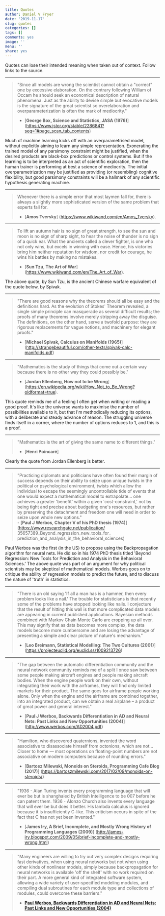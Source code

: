 ```yaml
---
title: Quotes
author: Daniel V Fryer
date: '2019-11-17'
slug: quotes
categories: []
tags: []
comments: yes
image: ''
menu: ''
share: yes
---
```


Quotes can lose their intended meaning when taken out of context.
Follow links to the source.


---

> "Since all models are wrong the scientist cannot obtain a "correct" one 
> by excessive elaboration. On the contrary following William of Occam 
> he should seek an economical description of natural phenomena.
> Just as the ability to devise simple but evocative models is the 
> signature of the great scientist so overelaboration 
> and overparameterization is often the mark of mediocrity." </br>
> - [**George Box, Science and Statistics, JASA (1976)**]
(https://www.jstor.org/stable/2286841?seq=1#page_scan_tab_contents)

Much of machine learning kicks off with an overparametrised model, 
without explicitly aiming to learn any simple representation. Exonerating
the trained model of any parsimony constraint might be justified,
when the desired products are black-box predictions or control systems.
But if the learning is to be interpreted as an act of scientific exploration,
then the human trainer is performing at best a science of mediocrity.
The initial overparametrization may be justified as 
providing (or resembling) cognitive flexibility, but good
parsimony constraints will be a hallmark of any 
scientific hypothesis generating machine.

---

> Whenever there is a simple error that most laymen fall for, 
> there is always a slightly more sophisticated 
> version of the same problem that experts fall for. 
> - [**Amos Tversky**]
(https://www.wikiwand.com/en/Amos_Tversky).

---

> To lift an autumn hair is no sign of great strength, to see the sun 
> and moon is no sign of sharp sight, to hear the noise of thunder 
> is no sign of a quick ear. What the ancients called a clever 
> fighter, is one who not only wins, but excels in winning with ease. 
> Hence, his victories bring him neither reputation for wisdom, 
> nor credit for courage, he wins his battles by making no mistakes.
> - [**Sun Tzu, The Art of War**]
(https://www.wikiwand.com/en/The_Art_of_War).

The above quote, by Sun Tzu, is the ancient Chinese warfare equivalent 
of the quote below, by Spivak.

--- 

> "There are good reasons why the theorems should all be 
> easy and the definitions hard. 
> As the evolution of Stokes' Theorem revealed, a single 
> simple principle can masquerade 
> as several difficult results; the proofs of many theorems 
> involve merely stripping away 
> the disguise. The  definitions, on the other hand, 
> serve a twofold purpose: they are 
> rigorous replacements for vague notions, and machinery 
> for elegant  proofs." </br>
> - [**Michael Spivak, Calculus on Manifolds (1965)**]
(http://strangebeautiful.com/other-texts/spivak-calc-manifolds.pdf)



---



> "Mathematics is the study of things that come out a certain way 
> because there is no other way they could possibly be." 
> - [**Jordan Ellenberg, How not to be Wrong**]
(https://en.wikipedia.org/wiki/How_Not_to_Be_Wrong?oldformat=true).

This quote reminds me of a feeling I often get when writing or reading a
good proof. It's like the universe wants to maximise the number of
possibilities available to it, but that I'm methodically reducing
its options, with a deliberate and steady advance of reason. The
struggling universe finds itself in a corner, where the number of
options reduces to 1, and this is a proof.

---

> "Mathematics is the art of giving the same name to different things."
> - [**Henri Poincaré**]

Clearly the quote from Jordan Ellenberg is better.

---


> "Practicing diplomats and politicians have often found their margin 
> of success depends on their ability to seize upon unique twists
> in the political or psychological environment, twists which allow
> the individual to escape the seemingly uncontrollable tide of events
> that one would expect a mathematical model to extrapolate... 
> one achieves a greater 'benefit' within a given 'cost-constraint,'
> not by being tight and precise about budgeting one's resources,
> but rather by preserving the detachment and freedom one will need
> in order to seize upon whole new options."</br>
>     - [**Paul J Werbos, Chapter V of his PhD thesis (1974)**]
(https://www.researchgate.net/publication/
35657389_Beyond_regression_new_tools_for_
prediction_and_analysis_in_the_behavioral_sciences)

Paul Werbos was the first (in the US) to propose using the
Backpropagation algorithm for neural nets. He did so in his 1974
PhD thesis titled 'Beyond Regression: New Tools for Prediction and 
Analysis in the Behavioral Sciences.' The above quote was part of
an argument for why political scientists may be skeptical of 
mathematical models. Werbos goes on to critique the ability of 
regression models to predict the future, and to discuss the
nature of 'truth' in statistics.

---

> "There is an old saying 'If all a man has is a hammer, then every problem looks like a nail.' 
> The trouble for statisticians is that recently some of the problems have stopped looking 
> like nails. I conjecture that the result of hitting this wall is that more complicated 
> data models are appearing in current published applications. Bayesian methods combined 
> with Markov Chain Monte Carlo are cropping up all over. This may signify that as data 
> becomes more complex, the data models become more cumbersome and are losing 
> the advantage of presenting a simple and clear picture of nature's mechanism."</br>
>    - [**Leo Breimann, Statistical Modelling: The Two Cultures (2001)**]
(https://projecteuclid.org/euclid.ss/1009213726)

---

> "The gap between the automatic differentiation community and the neural network community 
> reminds me of a split I once saw between some people making aircraft 
> engines and people making aircraft bodies. When the engine people work 
> on their own, without integrating their work with the airframes, 
> they will find only limited markets for their product. The same goes for 
> airframe people working alone. Only when the engine and the airframe 
> are combined together, into an integrated product, can we obtain a 
> real airplane – a product of great power and general interest."</br>
> - [**Paul J Werbos, Backwards Differentiation in AD and Neural Nets: Past Links and New Opportunities (2004)**]
(http://www.werbos.com/AD2004.pdf)

---

> "Hamilton, who discovered quaternions, invented the word associative to disassociate 
> himself from octonions, which are not... Closer to home — most operations on 
> floating-point numbers are not associative on modern computers 
> because of rounding errors." </br>
> - [**Bartosz Milewski, Monoids on Steroids, Programming Cafe Blog (2017)**]
(https://bartoszmilewski.com/2017/02/09/monoids-on-steroids/)


---

> "1936 - Alan Turing invents every programming language that will ever be but
> is shanghaied by British Intelligence to be 007 before he can patent them.
> 1936 - Alonzo Church also invents every language that will ever be but does it better. 
> His lambda calculus is ignored because it is insufficiently C-like. 
> This criticism occurs in spite of the fact that C has not yet been invented."</br>
> - [**James Iry, A Brief, Incomplete, and Mostly Wrong History of Programming Languages (2009)**]
(http://james-iry.blogspot.com/2009/05/brief-incomplete-and-mostly-wrong.html)

---

> "Many engineers are willing to try out very complex designs requiring fast derivatives, 
> when using neural networks but not when using other kinds of nonlinear models, 
> simply because backpropagation for neural networks is available 'off the shelf' with 
> no work required on their part. A more general kind of integrated software system, 
> allowing a wide variety of user-specified modeling modules, and compiling dual 
> subroutines for each module type and collections of modules, could overcome these barriers."</br>
> - [**Paul Werbos, Backwards Differentiation in AD and Neural Nets: Past Links and New Opportunities (2004)**](http://www.werbos.com/AD2004.pdf)


